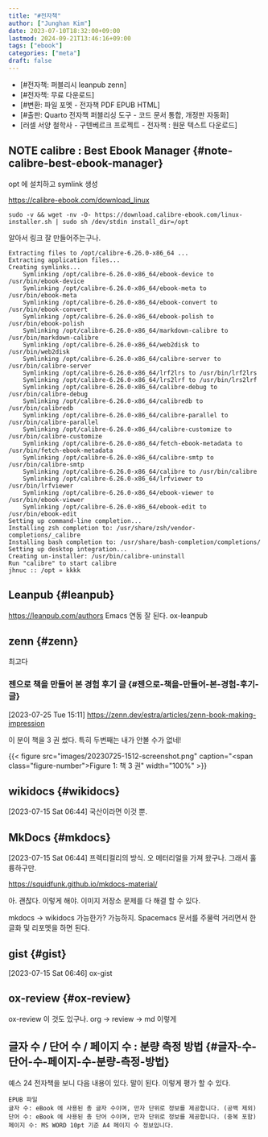 ```yaml
---
title: "#전자책"
author: ["Junghan Kim"]
date: 2023-07-10T18:32:00+09:00
lastmod: 2024-09-21T13:46:16+09:00
tags: ["ebook"]
categories: ["meta"]
draft: false
---
```


-   [#전자책: 퍼블리시 leanpub zenn]
-   [#전자책: 무료 다운로드]
-   [#변환: 파일 포멧 - 전자책 PDF EPUB HTML]
-   [#출판: Quarto 전자책 퍼블리싱 도구 - 코드 문서 통합, 개정판 자동화]
-   [러셀 서양 철학사 - 구텐베르크 프로젝트 - 전자책 : 원문 텍스트 다운로드]


## NOTE calibre : Best Ebook Manager {#note-calibre-best-ebook-manager}



opt 에 설치하고 symlink 생성

<https://calibre-ebook.com/download_linux>

```text
sudo -v && wget -nv -O- https://download.calibre-ebook.com/linux-installer.sh | sudo sh /dev/stdin install_dir=/opt
```

알아서 링크 잘 만들어주는구나.

```text
Extracting files to /opt/calibre-6.26.0-x86_64 ...
Extracting application files...
Creating symlinks...
	Symlinking /opt/calibre-6.26.0-x86_64/ebook-device to /usr/bin/ebook-device
	Symlinking /opt/calibre-6.26.0-x86_64/ebook-meta to /usr/bin/ebook-meta
	Symlinking /opt/calibre-6.26.0-x86_64/ebook-convert to /usr/bin/ebook-convert
	Symlinking /opt/calibre-6.26.0-x86_64/ebook-polish to /usr/bin/ebook-polish
	Symlinking /opt/calibre-6.26.0-x86_64/markdown-calibre to /usr/bin/markdown-calibre
	Symlinking /opt/calibre-6.26.0-x86_64/web2disk to /usr/bin/web2disk
	Symlinking /opt/calibre-6.26.0-x86_64/calibre-server to /usr/bin/calibre-server
	Symlinking /opt/calibre-6.26.0-x86_64/lrf2lrs to /usr/bin/lrf2lrs
	Symlinking /opt/calibre-6.26.0-x86_64/lrs2lrf to /usr/bin/lrs2lrf
	Symlinking /opt/calibre-6.26.0-x86_64/calibre-debug to /usr/bin/calibre-debug
	Symlinking /opt/calibre-6.26.0-x86_64/calibredb to /usr/bin/calibredb
	Symlinking /opt/calibre-6.26.0-x86_64/calibre-parallel to /usr/bin/calibre-parallel
	Symlinking /opt/calibre-6.26.0-x86_64/calibre-customize to /usr/bin/calibre-customize
	Symlinking /opt/calibre-6.26.0-x86_64/fetch-ebook-metadata to /usr/bin/fetch-ebook-metadata
	Symlinking /opt/calibre-6.26.0-x86_64/calibre-smtp to /usr/bin/calibre-smtp
	Symlinking /opt/calibre-6.26.0-x86_64/calibre to /usr/bin/calibre
	Symlinking /opt/calibre-6.26.0-x86_64/lrfviewer to /usr/bin/lrfviewer
	Symlinking /opt/calibre-6.26.0-x86_64/ebook-viewer to /usr/bin/ebook-viewer
	Symlinking /opt/calibre-6.26.0-x86_64/ebook-edit to /usr/bin/ebook-edit
Setting up command-line completion...
Installing zsh completion to: /usr/share/zsh/vendor-completions/_calibre
Installing bash completion to: /usr/share/bash-completion/completions/
Setting up desktop integration...
Creating un-installer: /usr/bin/calibre-uninstall
Run "calibre" to start calibre
jhnuc :: /opt » kkkk
```


## Leanpub {#leanpub}

<https://leanpub.com/authors> Emacs 연동 잘 된다. ox-leanpub


## zenn {#zenn}

최고다


### 젠으로 책을 만들어 본 경험 후기 글 {#젠으로-책을-만들어-본-경험-후기-글}

<span class="timestamp-wrapper"><span class="timestamp">[2023-07-25 Tue 15:11]</span></span> <https://zenn.dev/estra/articles/zenn-book-making-impression>

이 분이 책을 3 권 썼다. 특히 두번째는 내가 안볼 수가 없네!

{{< figure src="images/20230725-1512-screenshot.png" caption="<span class=\"figure-number\">Figure 1: </span>책 3 권" width="100%" >}}


## wikidocs {#wikidocs}

<span class="timestamp-wrapper"><span class="timestamp">[2023-07-15 Sat 06:44]</span></span> 국산이라면 이것 뿐.


## MkDocs {#mkdocs}

<span class="timestamp-wrapper"><span class="timestamp">[2023-07-15 Sat 06:44]</span></span> 프렉티컬리의 방식. 오 메터리얼을 가져 왔구나. 그래서 훌륭하구만.

<https://squidfunk.github.io/mkdocs-material/>

아. 괜찮다. 이렇게 해야. 이미지 저장소 문제를 다 해결 할 수 있다.

mkdocs -&gt; wikidocs 가능한가? 가능하지. Spacemacs 문서를 주물럭 거리면서 한글화 및 리포멧을 하면 된다.


## gist {#gist}

<span class="timestamp-wrapper"><span class="timestamp">[2023-07-15 Sat 06:46]</span></span> ox-gist


## ox-review {#ox-review}

ox-review 이 것도 있구나. org -&gt; review -&gt; md 이렇게


## 글자 수 / 단어 수 / 페이지 수 : 분량 측정 방법 {#글자-수-단어-수-페이지-수-분량-측정-방법}



예스 24 전자책을 보니 다음 내용이 있다. 말이 된다. 이렇게 평가 할 수 있다.

```text
EPUB 파일
글자 수: eBook 에 사용된 총 글자 수이며, 만자 단위로 정보를 제공합니다. (공백 제외)
단어 수: eBook 에 사용된 총 단어 수이며, 만자 단위로 정보를 제공합니다. (중복 포함)
페이지 수: MS WORD 10pt 기준 A4 페이지 수 정보입니다.
```
